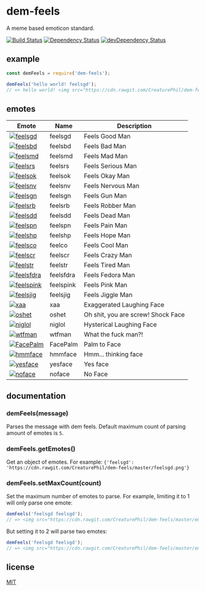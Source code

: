 # dem-feels

A meme based emoticon standard.

[![Build Status](https://travis-ci.org/CreaturePhil/dem-feels.svg)](https://travis-ci.org/CreaturePhil/dem-feels)
[![Dependency Status](https://david-dm.org/CreaturePhil/dem-feels.svg)](https://david-dm.org/CreaturePhil/dem-feels)
[![devDependency Status](https://david-dm.org/CreaturePhil/dem-feels/dev-status.svg)](https://david-dm.org/CreaturePhil/dem-feels#info=devDependencies)

## example

```js
const demFeels = require('dem-feels');

demFeels('hello world! feelsgd');
// => hello world! <img src="https://cdn.rawgit.com/CreaturePhil/dem-feels/master/emotes/feelsgd.png" title="feelsgd" width="50" height="50" />'
```

## emotes

**Emote** | **Name** | **Description**
--------- | -------- | ---------------
[![feelsgd](https://cdn.rawgit.com/CreaturePhil/dem-feels/master/emotes/feelsgd.png)](https://cdn.rawgit.com/CreaturePhil/dem-feels/master/emotes/feelsgd.png) | feelsgd | Feels Good Man
[![feelsbd](https://cdn.rawgit.com/CreaturePhil/dem-feels/master/emotes/feelsbd.png)](https://cdn.rawgit.com/CreaturePhil/dem-feels/master/emotes/feelsbd.png) | feelsbd | Feels Bad Man
[![feelsmd](https://cdn.rawgit.com/CreaturePhil/dem-feels/master/emotes/feelsmd.png)](https://cdn.rawgit.com/CreaturePhil/dem-feels/master/emotes/feelsmd.png) | feelsmd | Feels Mad Man
[![feelsrs](https://cdn.rawgit.com/CreaturePhil/dem-feels/master/emotes/feelsrs.png)](https://cdn.rawgit.com/CreaturePhil/dem-feels/master/emotes/feelsrs.png) | feelsrs | Feels Serious Man
[![feelsok](https://cdn.rawgit.com/CreaturePhil/dem-feels/master/emotes/feelsok.png)](https://cdn.rawgit.com/CreaturePhil/dem-feels/master/emotes/feelsok.png) | feelsok | Feels Okay Man
[![feelsnv](https://cdn.rawgit.com/CreaturePhil/dem-feels/master/emotes/feelsnv.png)](https://cdn.rawgit.com/CreaturePhil/dem-feels/master/emotes/feelsnv.png) | feelsnv | Feels Nervous Man
[![feelsgn](https://cdn.rawgit.com/CreaturePhil/dem-feels/master/emotes/feelsgn.png)](https://cdn.rawgit.com/CreaturePhil/dem-feels/master/emotes/feelsgn.png) | feelsgn | Feels Gun Man
[![feelsrb](https://cdn.rawgit.com/CreaturePhil/dem-feels/master/emotes/feelsrb.png)](https://cdn.rawgit.com/CreaturePhil/dem-feels/master/emotes/feelsrb.png) | feelsrb | Feels Robber Man
[![feelsdd](https://cdn.rawgit.com/CreaturePhil/dem-feels/master/emotes/feelsdd.png)](https://cdn.rawgit.com/CreaturePhil/dem-feels/master/emotes/feelsdd.png) | feelsdd | Feels Dead Man
[![feelspn](https://cdn.rawgit.com/CreaturePhil/dem-feels/master/emotes/feelspn.png)](https://cdn.rawgit.com/CreaturePhil/dem-feels/master/emotes/feelspn.png) | feelspn | Feels Pain Man
[![feelshp](https://cdn.rawgit.com/CreaturePhil/dem-feels/master/emotes/feelshp.png)](https://cdn.rawgit.com/CreaturePhil/dem-feels/master/emotes/feelshp.png) | feelshp | Feels Hope Man
[![feelsco](https://cdn.rawgit.com/CreaturePhil/dem-feels/master/emotes/feelsco.png)](https://cdn.rawgit.com/CreaturePhil/dem-feels/master/emotes/feelsco.png) | feelco | Feels Cool Man
[![feelscr](https://cdn.rawgit.com/CreaturePhil/dem-feels/master/emotes/feelscr.png)](https://cdn.rawgit.com/CreaturePhil/dem-feels/master/emotes/feelscr.png) | feelscr | Feels Crazy Man
[![feelstr](https://cdn.rawgit.com/CreaturePhil/dem-feels/master/emotes/feelstr.png)](https://cdn.rawgit.com/CreaturePhil/dem-feels/master/emotes/feelstr.png) | feelstr | Feels Tired Man
[![feelsfdra](https://cdn.rawgit.com/CreaturePhil/dem-feels/master/emotes/feelsfdra.png)](https://cdn.rawgit.com/CreaturePhil/dem-feels/master/emotes/feelsfdra.png) | feelsfdra | Feels Fedora Man
[![feelspink](https://cdn.rawgit.com/CreaturePhil/dem-feels/master/emotes/feelspink.png)](https://cdn.rawgit.com/CreaturePhil/dem-feels/master/emotes/feelspink.png) | feelspink | Feels Pink Man
[![feelsjig](https://cdn.rawgit.com/CreaturePhil/dem-feels/master/emotes/feelsjig.png)](https://cdn.rawgit.com/CreaturePhil/dem-feels/master/emotes/feelsjig.png) | feelsjig | Feels Jiggle Man
[![xaa](https://cdn.rawgit.com/CreaturePhil/dem-feels/master/emotes/xaa.png)](https://cdn.rawgit.com/CreaturePhil/dem-feels/master/emotes/xaa.png) | xaa | Exaggerated Laughing Face
[![oshet](https://cdn.rawgit.com/CreaturePhil/dem-feels/master/emotes/oshet.png)](https://cdn.rawgit.com/CreaturePhil/dem-feels/master/emotes/oshet.png) | oshet | Oh shit, you are screw! Shock Face
[![niglol](https://cdn.rawgit.com/CreaturePhil/dem-feels/master/emotes/niglol.png)](https://cdn.rawgit.com/CreaturePhil/dem-feels/master/emotes/niglol.png) | niglol | Hysterical Laughing Face
[![wtfman](https://cdn.rawgit.com/CreaturePhil/dem-feels/master/emotes/wtfman.png)](https://cdn.rawgit.com/CreaturePhil/dem-feels/master/emotes/wtfman.png) | wtfman | What the fuck man?!
[![FacePalm](https://cdn.rawgit.com/CreaturePhil/dem-feels/master/emotes/FacePalm.png)](https://cdn.rawgit.com/CreaturePhil/dem-feels/master/emotes/FacePalm.png) | FacePalm | Palm to Face
[![hmmface](https://cdn.rawgit.com/CreaturePhil/dem-feels/master/emotes/hmmface.png)](https://cdn.rawgit.com/CreaturePhil/dem-feels/master/emotes/hmmface.png) | hmmface | Hmm... thinking face 
[![yesface](https://cdn.rawgit.com/CreaturePhil/dem-feels/master/emotes/yesface.png)](https://cdn.rawgit.com/CreaturePhil/dem-feels/master/emotes/yesface.png) | yesface | Yes face
[![noface](https://cdn.rawgit.com/CreaturePhil/dem-feels/master/emotes/noface.png)](https://cdn.rawgit.com/CreaturePhil/dem-feels/master/emotes/noface.png) | noface | No Face

## documentation

### demFeels(message)

Parses the message with dem feels. Default maximum count of parsing amount of
emotes is ``5``.

### demFeels.getEmotes()

Get an object of emotes. For example: ``{'feelsgd': 'https://cdn.rawgit.com/CreaturePhil/dem-feels/master/feelsgd.png'}``

### demFeels.setMaxCount(count)

Set the maximum number of emotes to parse. For example, limiting it to 1 will
only parse one emote:

```js
demFeels('feelsgd feelsgd');
// => <img src="https://cdn.rawgit.com/CreaturePhil/dem-feels/master/emotes/feelsgd.png" title="feelsgd" width="50" height="50" /> feelsgd'
```

But setting it to 2 will parse two emotes:

```js
demFeels('feelsgd feelsgd');
// => <img src="https://cdn.rawgit.com/CreaturePhil/dem-feels/master/emotes/feelsgd.png" title="feelsgd" width="50" height="50" /> <img src="https://cdn.rawgit.com/CreaturePhil/dem-feels/master/emotes/feelsgd.png" title="feelsgd" width="50" height="50" />'
```

## license

[MIT](LICENSE)
